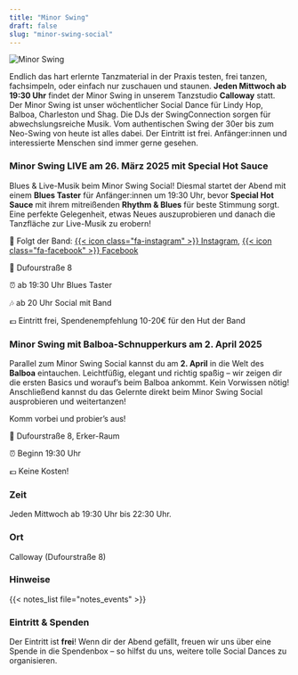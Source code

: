 ```yaml
---
title: "Minor Swing"
draft: false
slug: "minor-swing-social"
---
```


![Minor Swing](../slider_minor_swing.png)

Endlich das hart erlernte Tanzmaterial in der Praxis testen, frei tanzen, fachsimpeln, oder einfach nur zuschauen und staunen. **Jeden Mittwoch ab 19:30 Uhr** findet der Minor Swing in unserem Tanzstudio **Calloway** statt. Der Minor Swing ist unser wöchentlicher Social Dance für Lindy Hop, Balboa, Charleston und Shag. Die DJs der SwingConnection sorgen für abwechslungsreiche Musik. Vom authentischen Swing der 30er bis zum Neo-Swing von heute ist alles dabei. Der Eintritt ist frei. Anfänger:innen und interessierte Menschen sind immer gerne gesehen.

### Minor Swing LIVE am 26. März 2025 mit Special Hot Sauce

Blues & Live-Musik beim Minor Swing Social! Diesmal startet der Abend mit einem **Blues Taster** für Anfänger:innen um 19:30 Uhr, bevor **Special Hot Sauce** mit ihrem mitreißenden **Rhythm & Blues** für beste Stimmung sorgt. Eine perfekte Gelegenheit, etwas Neues auszuprobieren und danach die Tanzfläche zur Live-Musik zu erobern!

🔗 Folgt der Band: [{{< icon class="fa-instagram" >}} Instagram](https://www.instagram.com/special_hot_sauce/), [{{< icon class="fa-facebook" >}} Facebook](https://www.facebook.com/people/Special-Hot-Sauce/61558990545288/)

📍 Dufourstraße 8

⏰ ab 19:30 Uhr Blues Taster

🎶 ab 20 Uhr Social mit Band

💶 Eintritt frei, Spendenempfehlung 10-20€ für den Hut der Band

### Minor Swing mit Balboa-Schnupperkurs am 2. April 2025
Parallel zum Minor Swing Social kannst du am **2. April** in die Welt des **Balboa** eintauchen.
Leichtfüßig, elegant und richtig spaßig – wir zeigen dir die ersten Basics und worauf’s beim Balboa ankommt. Kein Vorwissen nötig!
Anschließend kannst du das Gelernte direkt beim Minor Swing Social ausprobieren und weitertanzen!

Komm vorbei und probier’s aus!

📍 Dufourstraße 8, Erker-Raum

⏰ Beginn 19:30 Uhr

💶 Keine Kosten!

### Zeit
Jeden Mittwoch ab 19:30 Uhr bis 22:30 Uhr.

### Ort
Calloway (Dufourstraße 8)

### Hinweise
{{< notes_list file="notes_events" >}}

### Eintritt & Spenden
Der Eintritt ist **frei**! Wenn dir der Abend gefällt, freuen wir uns über eine Spende in die Spendenbox – so hilfst du uns, weitere tolle Social Dances zu organisieren.
